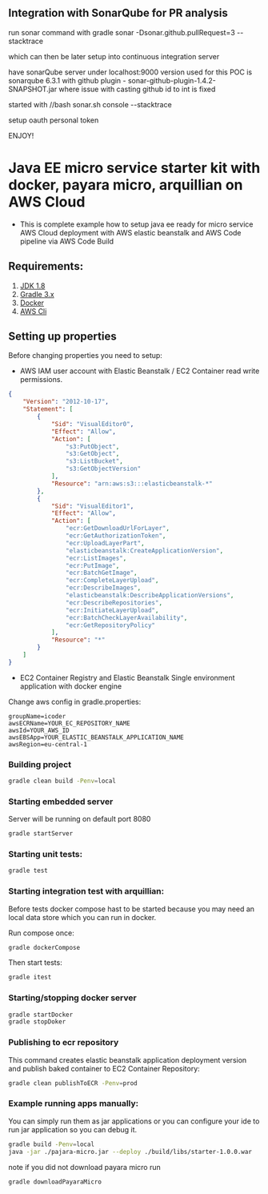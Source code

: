 ## Integration with SonarQube for PR analysis 
run sonar command with 
gradle sonar -Dsonar.github.pullRequest=3 --stacktrace

which can then be later setup into continuous integration server

have sonarQube server under localhost:9000 
version used for this POC is sonarqube 6.3.1 with 
github plugin - sonar-github-plugin-1.4.2-SNAPSHOT.jar where issue with casting github id to int is fixed


started with //bash sonar.sh console --stacktrace

setup oauth personal token 

ENJOY!

# Java EE micro service starter kit with docker, payara micro, arquillian on AWS Cloud 
* This is complete example how to setup java ee ready for micro service AWS Cloud deployment with AWS elastic beanstalk
and AWS Code pipeline via AWS Code Build


## Requirements:

1. [JDK 1.8](http://www.oracle.com/technetwork/java/javase/downloads/jdk8-downloads-2133151.html)
2. [Gradle 3.x](https://gradle.org/) 
3. [Docker](https://www.docker.com/products/overview)
4. [AWS Cli](http://docs.aws.amazon.com/cli/latest/userguide/installing.html)

##  Setting up properties 
Before changing properties you need to setup:
* AWS IAM user account with Elastic Beanstalk / EC2 Container read write permissions.

```json
{
    "Version": "2012-10-17",
    "Statement": [
        {
            "Sid": "VisualEditor0",
            "Effect": "Allow",
            "Action": [
                "s3:PutObject",
                "s3:GetObject",
                "s3:ListBucket",
                "s3:GetObjectVersion"
            ],
            "Resource": "arn:aws:s3:::elasticbeanstalk-*"
        },
        {
            "Sid": "VisualEditor1",
            "Effect": "Allow",
            "Action": [
                "ecr:GetDownloadUrlForLayer",
                "ecr:GetAuthorizationToken",
                "ecr:UploadLayerPart",
                "elasticbeanstalk:CreateApplicationVersion",
                "ecr:ListImages",
                "ecr:PutImage",
                "ecr:BatchGetImage",
                "ecr:CompleteLayerUpload",
                "ecr:DescribeImages",
                "elasticbeanstalk:DescribeApplicationVersions",
                "ecr:DescribeRepositories",
                "ecr:InitiateLayerUpload",
                "ecr:BatchCheckLayerAvailability",
                "ecr:GetRepositoryPolicy"
            ],
            "Resource": "*"
        }
    ]
}
```

* EC2 Container Registry and Elastic Beanstalk Single environment application with docker engine

Change aws config in gradle.properties:
```properties
groupName=icoder
awsECRName=YOUR_EC_REPOSITORY_NAME
awsId=YOUR_AWS_ID
awsEBSApp=YOUR_ELASTIC_BEANSTALK_APPLICATION_NAME
awsRegion=eu-central-1
```


###  Building project
```sh
gradle clean build -Penv=local
```

###  Starting embedded server
Server will be running on default port 8080
```sh
gradle startServer
```

### Starting unit tests:
```sh
gradle test
```

### Starting integration test with arquillian:
Before tests docker compose hast to be started because you may need an local
data store which you can run in docker.

Run compose once:
```sh
gradle dockerCompose
```
Then start tests:
```sh
gradle itest
```

###  Starting/stopping docker server
```sh
gradle startDocker
gradle stopDoker
```

###  Publishing to ecr repository
This command creates elastic beanstalk application deployment version 
and publish baked container to EC2 Container Repository:
```sh
gradle clean publishToECR -Penv=prod 
```

### Example running apps manually:

You can simply run them as jar applications or 
you can configure your ide to run jar application so you can debug it.

```sh
gradle build -Penv=local
java -jar ./pajara-micro.jar --deploy ./build/libs/starter-1.0.0.war
```
note if you did not download payara micro run 
```sh
gradle downloadPayaraMicro
```





